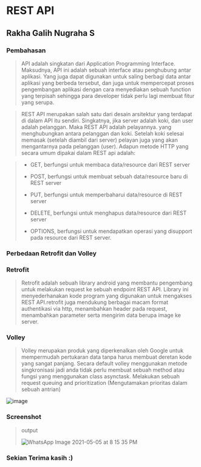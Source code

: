 # REST API
## Rakha Galih Nugraha S
### Pembahasan
> API adalah singkatan dari Application Programming Interface. Maksudnya, API ini adalah sebuah interface atau penghubung antar aplikasi. Yang juga dapat digunakan untuk saling berbagi data antar aplikasi yang berbeda tersebut, dan juga untuk mempercepat proses pengembangan aplikasi dengan cara menyediakan sebuah function yang terpisah sehingga para developer tidak perlu lagi membuat fitur yang serupa.

> REST API merupakan salah satu dari desain arsitektur yang terdapat di dalam API itu sendiri. Singkatnya, jika server adalah koki, dan user adalah pelanggan. Maka REST API adalah pelayannya. yang menghubungkan antara pelanggan dan koki. Setelah koki selesai memasak (setelah diambil dari server) pelayan juga yang akan mengantarnya pada pelanggan (user).
> Adapun metode HTTP yang secara umum dipakai dalam REST api adalah:

>- GET, berfungsi untuk membaca data/resource dari REST server
>
>- POST, berfungsi untuk membuat sebuah data/resource baru di REST server
>
>- PUT, berfungsi untuk memperbaharui data/resource di REST server
>
>- DELETE, berfungsi untuk menghapus data/resource dari REST server
>
>- OPTIONS, berfungsi untuk mendapatkan operasi yang disupport pada resource dari REST server.

### Perbedaan Retrofit dan Volley
### Retrofit
> Retrofit adalah sebuah library android yang membantu pengembang untuk melakukan
request ke sebuah endpoint REST API. Library ini
menyederhanakan kode program yang digunakan untuk mengakses REST API.retrofit juga
mendukung berbagai macam format authentikasi via http, menambahkan header pada request,
menambahkan parameter serta mengirim data berupa image ke server.

### Volley
> Volley merupakan produk yang diperkenalkan oleh Google untuk mempermudah pertukaran data tanpa harus membuat 
> deretan kode yang sangat panjang. Secara default volley menggunakan metode singkronisasi jadi anda
> tidak perlu membuat sebuah method atau fungsi yang menggunakan class asynctask.
Melakukan sebuah request queuing and prioritization (Mengutamakan prioritas dalam sebuah antrian)


![image](https://user-images.githubusercontent.com/54633534/117152985-bbcf3600-ade4-11eb-9c8a-f821b8ff226f.png)


### Screenshot

> output
> 
>![WhatsApp Image 2021-05-05 at 8 15 35 PM](https://user-images.githubusercontent.com/54633534/117150804-aeb14780-ade2-11eb-9490-8c2ddd490159.jpeg)
>

### Sekian Terima kasih :)

